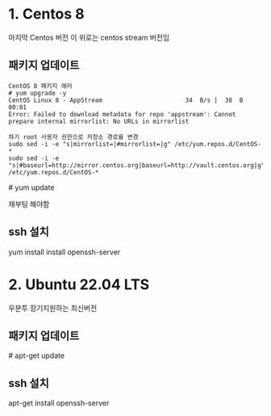 1.&nbsp;Centos 8
===============
마지막 Centos 버전 이 위로는 centos stream 버전임

패키지 업데이트
---------------
```
CentOS 8 패키지 에러
# yum upgrade -y
CentOS Linux 8 - AppStream                       34  B/s |  38  B     00:01
Error: Failed to download metadata for repo 'appstream': Cannot prepare internal mirrorlist: No URLs in mirrorlist

하기 root 사용자 권한으로 저장소 경로를 변경
sudo sed -i -e "s|mirrorlist=|#mirrorlist=|g" /etc/yum.repos.d/CentOS-*
sudo sed -i -e "s|#baseurl=http://mirror.centos.org|baseurl=http://vault.centos.org|g" /etc/yum.repos.d/CentOS-*
```
\# yum update

재부팅 해야함


ssh 설치
--------
yum install install openssh-server

2.&nbsp;Ubuntu 22.04 LTS
======================
우분투 장기지원하는 최신버전

패키지 업데이트
---------------

\# apt-get update

ssh 설치
-------
apt-get install openssh-server
